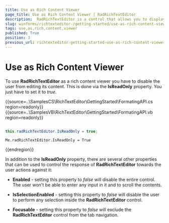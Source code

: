 ```yaml
---
title: Use as Rich Content Viewer
page_title: Use as Rich Content Viewer | RadRichTextEditor
description:  RadRichTextEditor is a control that allows you to display and edit rich text content including sections, paragraphs, spans, italic text, bold text, inline images, tables etc.
slug: winforms/richtexteditor-/getting-started/use-as-rich-content-viewer
tags: use,as,rich,content,viewer
published: True
position: 3
previous_url: richtexteditor-getting-started-use-as-rich-content-viewer
---
```


# Use as Rich Content Viewer

To use __RadRichTextEditor__ as a rich content viewer you have to disable the user from editing its content. This is done via the __IsReadOnly__ property. You just have to set it to *true*.

{{source=..\SamplesCS\RichTextEditor\GettingStarted\FormatingAPI.cs region=readonly}} 
{{source=..\SamplesVB\RichTextEditor\GettingStarted\FormatingAPI.vb region=readonly}} 

````C#
            
this.radRichTextEditor.IsReadOnly = true;

````
````VB.NET
Me.radRichTextEditor.IsReadOnly = True

````

{{endregion}} 

In addition to the __IsReadOnly__ property, there are several other properties that can be used to control the response of __RadRichTextEditor__ towards the user actions against it:

* __Enabled__ - setting this property to *false* will disable the entire control. The user won't be able to enter any input in it and to scroll the contents.

* __IsSelectionEnabled__ - setting this property to *false* will disable the user to perform any selection inside the __RadRichTextEditor__ control.

* __Focusable__ - setting this property to *false* will exclude the __RadRichTextEditor__ control from the tab navigation.
